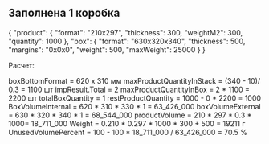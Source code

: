 
## Заполнена 1 коробка

{
  "product": {
    "format": "210x297",
    "thickness": 300,
    "weightM2": 300,
    "quantity": 1000
  },
  "box": {
    "format": "630x320x340",
    "thickness": 500,
    "margins": "0x0x0",
    "weight": 500,
    "maxWeight": 25000
  }
}

Расчет:

boxBottomFormat = 620 х 310 мм
maxProductQuantityInStack = (340 - 10)/ 0.3 = 1100 шт
impResult.Total = 2
maxProductQuantityInBox = 2 * 1100 = 2200 шт
totalBoxQuantity = 1
restProductQuantity = 1000 - 0 * 2200 = 1000
BoxVolumeInternal = 620 * 310 * 330 * 1 = 63_426_000
boxVolumeExternal = 630 * 320 * 340 * 1 = 68_544_000
productVolume = 210 * 297 * 0.3 * 1000= 18_711_000
Weight = 0.210 * 0.297 * 1000 * 300 + 500 = 19211 г
UnusedVolumePercent = 100 - 100 * 18_711_000 / 63_426_000 = 70.5 %
